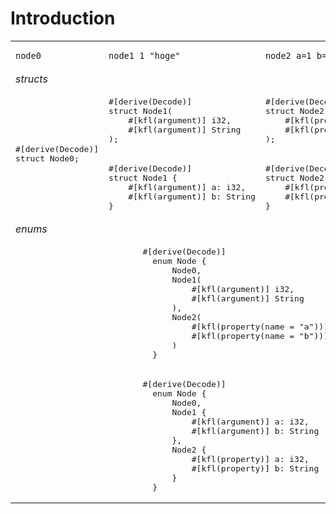# Introduction

<table>
  <tr>
    <td>
      <pre lang="kdl"><code>node0</code></pre>
    </td>
    <td>
      <pre lang="kdl"><code>node1 1 "hoge"</code></pre>
    </td>
    <td>
      <pre lang="kdl"><code>node2 a=1 b="hoge"</code></pre>
    </td>
  </tr>
  <tr>
    <td colspan=3><i>structs</i></td> 
  </tr>
  <tr>
    <td rowspan=2>
      <pre>#[derive(Decode)]
struct Node0;</pre>
    </td>
    <td>
      <pre>#[derive(Decode)]
struct Node1(
    #[kfl(argument)] i32,
    #[kfl(argument)] String
);</pre>
    </td>
    <td>
      <pre>#[derive(Decode)]
struct Node2(
    #[kfl(property(name = "a"))] i32,
    #[kfl(property(name = "b"))] String
);</pre>
    </td>
  </tr>
  <tr>
    <td>
      <pre>#[derive(Decode)]
struct Node1 {
    #[kfl(argument)] a: i32,
    #[kfl(argument)] b: String
}</pre>
    </td>
    <td>
      <pre>#[derive(Decode)]
struct Node2 {
    #[kfl(property)] a: i32,
    #[kfl(property)] b: String
}</pre>
    </td>
  </tr>
  <tr>
    <td colspan=3><i>enums</i></td> 
  </tr>
  <tr>
    <td colspan=3>
      <pre>                          #[derive(Decode)]
                            enum Node {
                                Node0,
                                Node1(
                                    #[kfl(argument)] i32,
                                    #[kfl(argument)] String
                                ),
                                Node2(
                                    #[kfl(property(name = "a"))] i32,
                                    #[kfl(property(name = "b"))] String
                                )
                            }</pre>
    </td>
  </tr>
  <tr>
    <td colspan=3>
      <pre>                          #[derive(Decode)]
                            enum Node {
                                Node0,
                                Node1 {
                                    #[kfl(argument)] a: i32,
                                    #[kfl(argument)] b: String
                                },
                                Node2 {
                                    #[kfl(property)] a: i32,
                                    #[kfl(property)] b: String
                                }
                            }</pre>
    </td>
  </tr>
</table>
